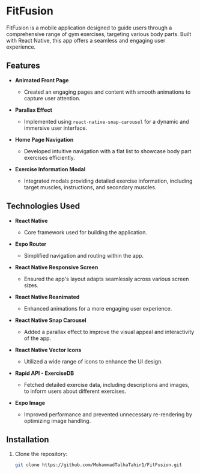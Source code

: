# FitFusion

FitFusion is a mobile application designed to guide users through a comprehensive range of gym exercises, targeting various body parts. Built with React Native, this app offers a seamless and engaging user experience.

## Features

- **Animated Front Page**
  - Created an engaging pages and content with smooth animations to capture user attention.
  
- **Parallax Effect**
  - Implemented using `react-native-snap-carousel` for a dynamic and immersive user interface.

- **Home Page Navigation**
  - Developed intuitive navigation with a flat list to showcase body part exercises efficiently.

- **Exercise Information Modal**
  - Integrated modals providing detailed exercise information, including target muscles, instructions, and secondary muscles.

## Technologies Used

- **React Native**
  - Core framework used for building the application.

- **Expo Router**
  - Simplified navigation and routing within the app.

- **React Native Responsive Screen**
  - Ensured the app's layout adapts seamlessly across various screen sizes.

- **React Native Reanimated**
  - Enhanced animations for a more engaging user experience.

- **React Native Snap Carousel**
  - Added a parallax effect to improve the visual appeal and interactivity of the app.

- **React Native Vector Icons**
  - Utilized a wide range of icons to enhance the UI design.

- **Rapid API - ExerciseDB**
  - Fetched detailed exercise data, including descriptions and images, to inform users about different exercises.

- **Expo Image**
  - Improved performance and prevented unnecessary re-rendering by optimizing image handling.

## Installation

1. Clone the repository:
   ```bash
   git clone https://github.com/MuhammadTalhaTahir1/FitFusion.git

